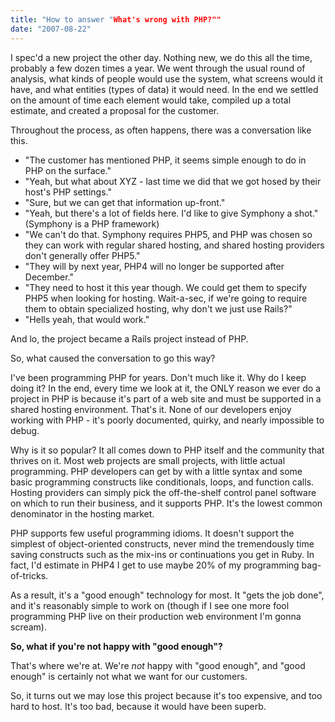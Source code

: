```yaml
---
title: "How to answer "What's wrong with PHP?""
date: "2007-08-22"
---
```


I spec'd a new project the other day. Nothing new, we do this all the time, probably a few dozen times a year. We went through the usual round of analysis, what kinds of people would use the system, what screens would it have, and what entities (types of data) it would need. In the end we settled on the amount of time each element would take, compiled up a total estimate, and created a proposal for the customer.

Throughout the process, as often happens, there was a conversation like this.

- "The customer has mentioned PHP, it seems simple enough to do in PHP on the surface."
- "Yeah, but what about XYZ - last time we did that we got hosed by their host's PHP settings."
- "Sure, but we can get that information up-front."
- "Yeah, but there's a lot of fields here. I'd like to give Symphony a shot." (Symphony is a PHP framework)
- "We can't do that. Symphony requires PHP5, and PHP was chosen so they can work with regular shared hosting, and shared hosting providers don't generally offer PHP5."
- "They will by next year, PHP4 will no longer be supported after December."
- "They need to host it this year though. We could get them to specify PHP5 when looking for hosting. Wait-a-sec, if we're going to require them to obtain specialized hosting, why don't we just use Rails?"
- "Hells yeah, that would work."

And lo, the project became a Rails project instead of PHP.

So, what caused the conversation to go this way?

I've been programming PHP for years. Don't much like it. Why do I keep doing it? In the end, every time we look at it, the ONLY reason we ever do a project in PHP is because it's part of a web site and must be supported in a shared hosting environment. That's it. None of our developers enjoy working with PHP - it's poorly documented, quirky, and nearly impossible to debug.

Why is it so popular? It all comes down to PHP itself and the community that thrives on it. Most web projects are small projects, with little actual programming. PHP developers can get by with a little syntax and some basic programming constructs like conditionals, loops, and function calls. Hosting providers can simply pick the off-the-shelf control panel software on which to run their business, and it supports PHP. It's the lowest common denominator in the hosting market.

PHP supports few useful programming idioms. It doesn't support the simplest of object-oriented constructs, never mind the tremendously time saving constructs such as the mix-ins or continuations you get in Ruby. In fact, I'd estimate in PHP4 I get to use maybe 20% of my programming bag-of-tricks.

As a result, it's a "good enough" technology for most. It "gets the job done", and it's reasonably simple to work on (though if I see one more fool programming PHP live on their production web environment I'm gonna scream).

**So, what if you're not happy with "good enough"?**

That's where we're at. We're _not_ happy with "good enough", and "good enough" is certainly not what we want for our customers.

So, it turns out we may lose this project because it's too expensive, and too hard to host. It's too bad, because it would have been superb.
